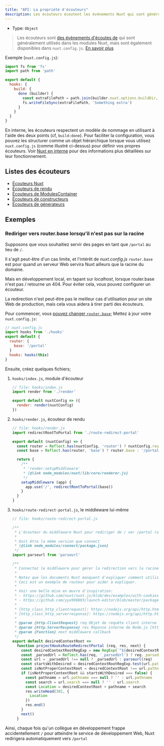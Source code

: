 ```yaml
---
title: "API: La propriété d'écouteurs"
description: Les écouteurs écoutent les événements Nuxt qui sont généralement utilisés dans les modules Nuxt, mais sont également disponibles dans `nuxt.config.js`.
---
```


- Type: `Object`

> Les écouteurs sont [des évènements d'écoutes de](/api/internals) qui sont généralement utilisés dans les modules Nuxt, mais sont également disponibles dans `nuxt.config.js`. [En savoir plus](/api/internals)

Exemple (`nuxt.config.js`):

```js
import fs from 'fs'
import path from 'path'

export default {
  hooks: {
    build: {
      done (builder) {
        const extraFilePath = path.join(builder.nuxt.options.buildDir, 'extra-file')
        fs.writeFileSync(extraFilePath, 'Something extra')
      }
    }
  }
}
```

En interne, les écouteurs respectent un modèle de nommage en utilisant à l'aide des deux points (cf, `build:done`). Pour 
faciliter la configuration, vous pouvez les structurer comme un objet hiérarchique lorsque vous utilisez `nuxt.config.js` 
(comme illustré ci-dessus) pour définir vos propres écouteurs. Voir [Nuxt en interne](/api/internals) pour des 
informations plus détaillées sur leur fonctionnement. 

## Listes des écouteurs

- [Écouteurs Nuxt](https://nuxtjs.org/api/internals-nuxt#hooks)
- [Écouteurs de rendu](https://nuxtjs.org/api/internals-renderer#hooks)
- [Écouteurs de ModulesContainer](https://nuxtjs.org/api/internals-module-container#hooks)
- [Écouteurs de constructeurs](https://nuxtjs.org/api/internals-builder#hooks)
- [Écouteurs de génerateurs](https://nuxtjs.org/api/internals-generator#hooks)

## Exemples

### Rediriger vers router.base lorsqu'il n'est pas sur la racine

Supposons que vous souhaitiez servir des pages en tant que `/portal` au lieu de `/`.

Il s'agit peut-être d'un cas limite, et l'intérêt de _nuxt.config.js_ `router.base` est pour quand un serveur Web 
servira Nuxt ailleurs que la racine du domaine.

Mais en développement local, en tapant sur _localhost_, lorsque router.base n'est pas / retourne un 404.
Pour éviter cela, vous pouvez configurer un écouteur.

La redirection n'est peut-être pas le meilleur cas d'utilisation pour un site Web de production, mais cela vous aidera 
à tirer parti des écouteurs.

Pour commencer, vous [pouvez changer `router.base`](/api/configuration-router#base); Mettez à jour votre `nuxt.config.js`:

```js
// nuxt.config.js
import hooks from './hooks'
export default {
  router: {
    base: '/portal'
  }
  hooks: hooks(this)
}
```

Ensuite, créez quelques fichiers;

1. `hooks/index.js`, module d'écouteur

   ```js
   // file: hooks/index.js
   import render from './render'

   export default nuxtConfig => ({
     render: render(nuxtConfig)
   })
   ```

1. `hooks/render.js`, écouteur de rendu

   ```js
   // file: hooks/render.js
   import redirectRootToPortal from './route-redirect-portal'

   export default (nuxtConfig) => {
     const router = Reflect.has(nuxtConfig, 'router') ? nuxtConfig.router : {}
     const base = Reflect.has(router, 'base') ? router.base : '/portal'

     return {
       /**
        * 'render:setupMiddleware'
        * {@link node_modules/nuxt/lib/core/renderer.js}
        */
       setupMiddleware (app) {
         app.use('/', redirectRootToPortal(base))
       }
     }
   }
   ```

1. `hooks/route-redirect-portal.js`, le middleware lui-même

   ```js
   // file: hooks/route-redirect-portal.js

   /**
    * L'écouteur du middleware Nuxt pour rediriger de / ver /portal (ou tout ce que nous avons défini dans nuxt.config.js)
    *
    * Doit être la même version que connect
    * {@link node_modules/connect/package.json}
    */
   import parseurl from 'parseurl'

   /**
    * Connectez le middleware pour gérer la redirection vers la racine de contexte d'application Web souhaitée.
    *
    * Notez que les documents Nuxt manquent d'expliquer comment utiliser les écouteurs.
    * Ceci est un exemple de routeur pour aider à expliquer.
    *
    * Voir une belle mise en œuvre d'inspiration:
    * - https://github.com/nuxt/nuxt.js/blob/dev/examples/with-cookies/plugins/cookies.js
    * - https://github.com/yyx990803/launch-editor/blob/master/packages/launch-editor-middleware/index.js
    *
    * [http_class_http_clientrequest]: https://nodejs.org/api/http.html#http_class_http_clientrequest
    * [http_class_http_serverresponse]: https://nodejs.org/api/http.html#http_class_http_serverresponse
    *
    * @param {http.ClientRequest} req Objet de requête client interne Node.js [http_class_http_clientrequest]
    * @param {http.ServerResponse} res Réponse interne de Node.js [http_class_http_serverresponse]
    * @param {Function} next middleware callback
    */
   export default desiredContextRoot =>
     function projectHooksRouteRedirectPortal (req, res, next) {
       const desiredContextRootRegExp = new RegExp(`^${desiredContextRoot}`)
       const _parsedUrl = Reflect.has(req, '_parsedUrl') ? req._parsedUrl : null
       const url = _parsedUrl !== null ? _parsedUrl : parseurl(req)
       const startsWithDesired = desiredContextRootRegExp.test(url.pathname)
       const isNotProperContextRoot = desiredContextRoot !== url.pathname
       if (isNotProperContextRoot && startsWithDesired === false) {
         const pathname = url.pathname === null ? '' : url.pathname
         const search = url.search === null ? '' : url.search
         const Location = desiredContextRoot + pathname + search
         res.writeHead(302, {
           Location
         })
         res.end()
       }
       next()
     }
   ```

Ainsi, chaque fois qu'un collègue en développement frappe accidentellement `/` pour atteindre le service de 
développement Web, Nuxt redirigera automatiquement vers `/portal`
